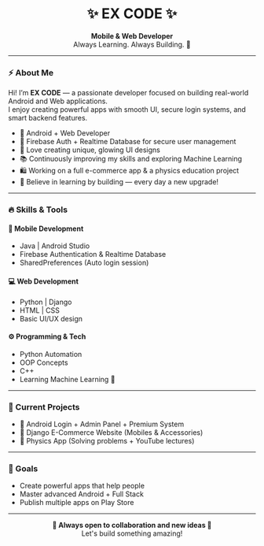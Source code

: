 <h1 align="center">✨ EX CODE ✨</h1>
<p align="center">
  <b>Mobile & Web Developer</b><br>
  Always Learning. Always Building. 🚀
</p>

---

### ⚡ About Me  
Hi! I’m **EX CODE** — a passionate developer focused on building real-world Android and Web applications.  
I enjoy creating powerful apps with smooth UI, secure login systems, and smart backend features.

- 🚀 Android + Web Developer  
- 🔐 Firebase Auth + Realtime Database for secure user management  
- 🎨 Love creating unique, glowing UI designs  
- 📚 Continuously improving my skills and exploring Machine Learning  
- 🛍 Working on a full e-commerce app & a physics education project  
- 🧠 Believe in learning by building — every day a new upgrade!

---

### 🔥 Skills & Tools

#### 📱 Mobile Development
- Java | Android Studio
- Firebase Authentication & Realtime Database
- SharedPreferences (Auto login session)

#### 💻 Web Development
- Python | Django
- HTML | CSS
- Basic UI/UX design

#### ⚙ Programming & Tech
- Python Automation
- OOP Concepts
- C++
- Learning Machine Learning 🤖

---

### 🎯 Current Projects
- 🔸 Android Login + Admin Panel + Premium System
- 🔸 Django E-Commerce Website (Mobiles & Accessories)
- 🔸 Physics App (Solving problems + YouTube lectures)

---

### 🚀 Goals
- Create powerful apps that help people
- Master advanced Android + Full Stack
- Publish multiple apps on Play Store

---

<p align="center">
  <b>🌟 Always open to collaboration and new ideas 🌟</b><br>
  Let's build something amazing!
</p>

